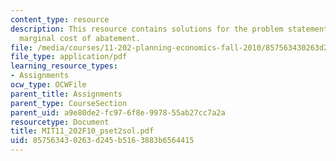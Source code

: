 ```yaml
---
content_type: resource
description: This resource contains solutions for the problem statements related to
  marginal cost of abatement.
file: /media/courses/11-202-planning-economics-fall-2010/857563430263d245b5163883b6564415_MIT11_202F10_pset2sol.pdf
file_type: application/pdf
learning_resource_types:
- Assignments
ocw_type: OCWFile
parent_title: Assignments
parent_type: CourseSection
parent_uid: a9e80de2-fc97-6f8e-9978-55ab27cc7a2a
resourcetype: Document
title: MIT11_202F10_pset2sol.pdf
uid: 85756343-0263-d245-b516-3883b6564415
---
```


